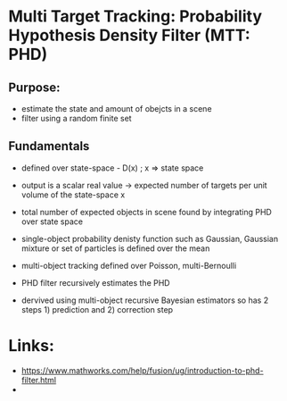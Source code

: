 # Multi Target Tracking: Probability Hypothesis Density Filter (MTT: PHD)

## Purpose: 
* estimate the state and amount of obejcts in a scene
* filter using a random finite set 


## Fundamentals
* defined over state-space - D(x) ; x => state space 
* output is a scalar real value -> expected number of targets per unit volume of the state-space x 
* total number of expected objects in scene found by integrating PHD over state space 

* single-object probability denisty function such as Gaussian, Gaussian mixture or set of particles is defined over the mean
* multi-object tracking defined over Poisson, multi-Bernoulli 

* PHD filter recursively estimates the PHD
* dervived using multi-object recursive Bayesian estimators so has 2 steps 1) prediction and 2) correction step 

# Links: 
- https://www.mathworks.com/help/fusion/ug/introduction-to-phd-filter.html 
- 